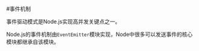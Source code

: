 #事件机制

事件驱动模式是Node.js实现高并发关键点之一。

Node.js的事件机制由```EventEmitter```模块实现，Node中很多可以发送事件的核心模块都继承自该模块。

###